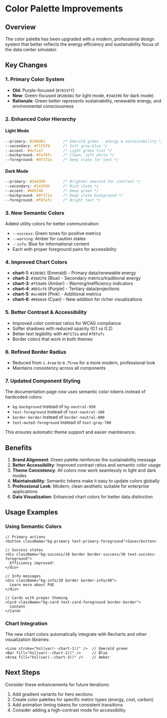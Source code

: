 # Color Palette Improvements

## Overview
The color palette has been upgraded with a modern, professional design system that better reflects the energy efficiency and sustainability focus of the data center simulator.

## Key Changes

### 1. **Primary Color System**
- **Old**: Purple-focused (`#7033ff`)
- **New**: Green-focused (`#10b981` for light mode, `#34d399` for dark mode)
- **Rationale**: Green better represents sustainability, renewable energy, and environmental consciousness

### 2. **Enhanced Color Hierarchy**

#### Light Mode
```css
--primary: #10b981        /* Emerald green - energy & sustainability */
--secondary: #f1f5f9      /* Soft gray-blue */
--accent: #dcfce7         /* Light green tint */
--background: #fafbfc     /* Clean, soft white */
--foreground: #0f172a     /* Deep slate for text */
```

#### Dark Mode
```css
--primary: #34d399        /* Brighter emerald for contrast */
--secondary: #1e293b      /* Rich slate */
--accent: #065f46         /* Deep green */
--background: #0f172a     /* Deep slate background */
--foreground: #f8fafc     /* Bright text */
```

### 3. **New Semantic Colors**
Added utility colors for better communication:
- `--success`: Green tones for positive metrics
- `--warning`: Amber for caution states
- `--info`: Blue for informational content
- Each with proper foreground pairs for accessibility

### 4. **Improved Chart Colors**
- **chart-1**: `#10b981` (Emerald) - Primary data/renewable energy
- **chart-2**: `#3b82f6` (Blue) - Secondary metrics/traditional energy
- **chart-3**: `#f59e0b` (Amber) - Warning/inefficiency indicators
- **chart-4**: `#8b5cf6` (Purple) - Tertiary data/projections
- **chart-5**: `#ec4899` (Pink) - Additional metrics
- **chart-6**: `#06b6d4` (Cyan) - New addition for richer visualizations

### 5. **Better Contrast & Accessibility**
- Improved color contrast ratios for WCAG compliance
- Softer shadows with reduced opacity (0.1 vs 0.2)
- Better text legibility with `#0f172a` and `#f8fafc`
- Border colors that work in both themes

### 6. **Refined Border Radius**
- Reduced from `1.4rem` to `0.75rem` for a more modern, professional look
- Maintains consistency across all components

### 7. **Updated Component Styling**
The documentation page now uses semantic color tokens instead of hardcoded colors:
- `bg-background` instead of `bg-neutral-950`
- `text-foreground` instead of `text-neutral-100`
- `border-border` instead of `border-neutral-800`
- `text-muted-foreground` instead of `text-gray-700`

This ensures automatic theme support and easier maintenance.

## Benefits

1. **Brand Alignment**: Green palette reinforces the sustainability message
2. **Better Accessibility**: Improved contrast ratios and semantic color usage
3. **Theme Consistency**: All colors now work seamlessly in light and dark modes
4. **Maintainability**: Semantic tokens make it easy to update colors globally
5. **Professional Look**: Modern, clean aesthetic suitable for enterprise applications
6. **Data Visualization**: Enhanced chart colors for better data distinction

## Usage Examples

### Using Semantic Colors
```tsx
// Primary actions
<button className="bg-primary text-primary-foreground">Save</button>

// Success states
<div className="bg-success/10 border border-success/30 text-success-foreground">
  Efficiency improved!
</div>

// Info messages
<div className="bg-info/20 border border-info/40">
  Learn more about PUE
</div>

// Cards with proper theming
<Card className="bg-card text-card-foreground border-border">
  Content
</Card>
```

### Chart Integration
The new chart colors automatically integrate with Recharts and other visualization libraries:
```tsx
<Line stroke="hsl(var(--chart-1))" />  // Emerald green
<Bar fill="hsl(var(--chart-2))" />     // Blue
<Area fill="hsl(var(--chart-3))" />    // Amber
```

## Next Steps

Consider these enhancements for future iterations:
1. Add gradient variants for hero sections
2. Create color palettes for specific metric types (energy, cost, carbon)
3. Add animation timing tokens for consistent transitions
4. Consider adding a high-contrast mode for accessibility
